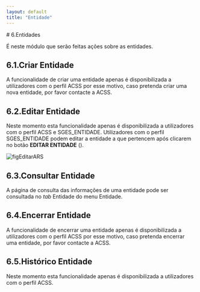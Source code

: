```yaml
---
layout: default
title: "Entidade"
---
```


<p id="entidades"></p>
# 6.Entidades

É neste módulo que serão feitas ações sobre as entidades.

<p id="criarEntidade"></p>

## 6.1.Criar Entidade
A funcionalidade de criar uma entidade apenas é disponibilizada a utilizadores com o perfil ACSS por esse motivo, caso pretenda criar uma nova entidade, por favor contacte a ACSS.

## 6.2.Editar Entidade

Neste momento esta funcionalidade apenas é disponibilizada a utilizadores com o perfil ACSS e SGES_ENTIDADE.
Utilizadores com o perfil SGES_ENTIDADE podem editar a entidade a que pertencem  após clicarem no botão **EDITAR ENTIDADE** ([](#figEditarEntidade)).

![figEditarARS](img/pages/cap6/editar_sges_entidade.JPG)

<!-- Utilizadores com o perfil ARS_ADMIN têm permissões para editar a entidade a que pertencem  após clicarem no botão **EDITAR ENTIDADE** ([](#figEditarARS)). Têm também permissão para editar as entidades que lhes pertecem, pesquisando a entidade que pretendem editar, selecionar uma entidade da lista de resultados e clicar no botão **EDITAR** ([](#figEditarEntidade)). 



![figEditarARS](img/pages/cap6/edita_ars.JPG)

<p class="caption" id="figEditarARS">Editar Entidade ARS</p>

![figEditarEntidade](img/pages/cap6/edita_ent_ars.JPG)

<p class="caption" id="figEditarEntidade">Editar Entidades pertencentes à ARS </p>

A edição deve respeitar o preenchimento dos campos obrigatórios que dependem do tipo de entidade como ilustrado nas tabelas e imagens abaixo.


|    | Campos obrigatórios para editar qualquer tipo de entidade             |              |   |
|----|----------------------------------------------------------------------|---------------|---|
| a) | Denominação                                                          |               |   |
| b) | Estado                                                               |               |   |
| c) | Nº Registo ERS                                                       |               |   |
| d) | Data início atividade                                                |               |   |
| e) | Morada                                                               |               |   |
| f) | Código-Postal                                                        |               |   |
| g) | Distrito                                                             |               |   |
| h) | Concelho                                                             |               |   |
| i) | Freguesia                                                            |               |   |
| j) | Telefone                                                             |               |   |
| l) | Fax                                                                  |               |   |
| m) | Endereço eletrónico                                                  |               |   |
| n) | Site                                                                 |               |   |
| o) | Capital                                                              |               |   |
| p) | Fonte de informação                                                  | ACSS          |   |
|    |                                                                      | ERS           |   |
|    |                                                                      | Entidade      |   |     |    |                                                                      | NCSP          |   |     |    |                                                                      |Portal da Saúde|   |
| q) | Convencionada?                                                       | Sim           |   |
|    |                                                                      | Não           |   |


![figEditarGeral](img/pages/cap6/editar_ent_geral.JPG)

<p class="caption" id="figEditarGeral">Campos obrigatórios para editar qualquer tipo de entidade</p>


|    | Campos obrigatórios para editar para entidades                       |               |   |
|    |        com Natureza Jurídica= Cooperativa                            |               |   |
|----|----------------------------------------------------------------------|---------------|---|
| a) | Matrícula                                                            |               |   |
| b) | Volume de Negócios Global                                            |               |   |
| c) | Tipo de Atividade Principal                                          |               |   |
| d) | Tipo de Atividade Secundária                                         |               |   |
| e) | Gerentes/Concelho de dministração                                    |               |   |

![figEditarCoop](img/pages/cap6/edita_ent_cooperativa.JPG)

<p class="caption" id="figEditarCoop">Campos obrigatórios para editar para entidades com Natureza Jurídica = Cooperativa </p>

|    | Campos obrigatórios para editar para entidades                    |                  |   |
|    |        com Natureza Jurídica= Pública                             |                  |   |
|----|-------------------------------------------------------------------|------------------|---|
| a) | ARS                                                               |ACES              |   |
|    |                                                                   |Centro Hospitalar |   |
|    |                                                                   |Hospital          |   |
|    |                                                                   |ULS               |   |
| b) | Tipo de Entidade Jurídica                                         |  EPE             |   |
|    |                                                                   |   IP             |   |
|    |                                                                   |     PPP          |   |
|    |                                                                   |        SPA       |   |

![figEditarPub](img/pages/cap6/edita_ent_publica.JPG)

<p class="caption" id="figEditarPub">Campos obrigatórios para editar para entidades com Natureza Jurídica = Pública </p>


Para gravar as alterações, no final da edição, o utilizador  deve clicar no botão **GUARDAR**. Após clicar irá ser notificado com o resultado da operação.

<p id="consultaEntidade"></p> -->

## 6.3.Consultar Entidade
A página de consulta das informações de uma entidade pode ser consultada no *tab* Entidade do menu Entidade.

<p id="encerrarEntidade"></p>

## 6.4.Encerrar Entidade
A funcionalidade de encerrar uma entidade apenas é disponibilizada a utilizadores com o perfil ACSS por esse motivo, caso pretenda encerrar uma entidade, por favor contacte a ACSS.

<p id="historicoEntidade"></p>

## 6.5.Histórico Entidade

Neste momento esta funcionalidade apenas é disponibilizada a utilizadores com o perfil ACSS.


<!-- Uma vez na página de histórico ([](#figHistoricoEntidade)) o utilizador poderá visualizar todas as versões resultantes da edição da entidade, a data em que as alterações foram efetuadas, o utilizador que as realizou, bem como a identificação dos campos alterados.
Nesta página estão também registados os estabelecimentos transferidos e encerrados da entidade.

![figHistoricoEntidade](img/pages/cap6/6_5_1.jpg)

<p class="caption" id="figHistoricoEntidade"> Histórico de Entidade</p>

Ao selecionar uma das versões e, posteriormente, clicar no botão **DETALHE** o utilizador pode consultar a página de identificação da entidade na qual estão destacados os grupos alterados ([](#figDetalheHistoricoEntidade)).

![figDetalheHistoricoEntidade](img/pages/cap6/6_5_2.jpg)

<p class="caption" id="figDetalheHistoricoEntidade"> Detalhe histórico de Entidade</p>
 -->